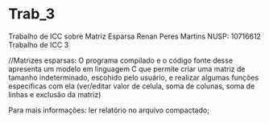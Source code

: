 # Trab_3
Trabalho de ICC sobre Matriz Esparsa
 Renan Peres Martins 
NUSP: 10716612
Trabalho de ICC 3

//Matrizes esparsas:
O programa compilado e o código fonte desse apresenta um modelo em
linguagem C que permite criar uma matriz de tamanho indeterminado,
escohido pelo usuário, e realizar algumas funções especificas com ela
(ver/editar valor de celula, soma de colunas, soma de linhas e exclusão da matriz)

Para mais informações:
ler relatório no arquivo compactado;

